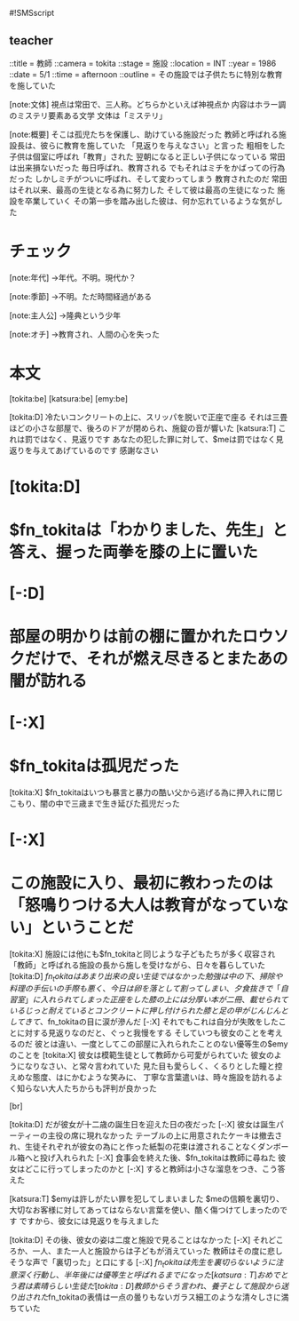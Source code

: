 #!SMSscript

## teacher

::title = 教師
::camera = tokita
::stage = 施設
::location = INT
::year = 1986
::date = 5/1
::time = afternoon
::outline = その施設では子供たちに特別な教育を施していた

[note:文体]
視点は常田で、三人称。どちらかといえば神視点か
内容はホラー調のミステリ要素ある文学
文体は「ミステリ」

[note:概要]
そこは孤児たちを保護し、助けている施設だった
教師と呼ばれる施設長は、彼らに教育を施していた
「見返りを与えなさい」と言った
粗相をした子供は個室に呼ばれ「教育」された
翌朝になると正しい子供になっている
常田は出来損ないだった
毎日呼ばれ、教育される
でもそれはミチをかばっての行為だった
しかしミチがついに呼ばれ、そして変わってしまう
教育されたのだ
常田はそれ以来、最高の生徒となる為に努力した
そして彼は最高の生徒になった
施設を卒業していく
その第一歩を踏み出した彼は、何か忘れているような気がした

# チェック

[note:年代]
→年代。不明。現代か？

[note:季節]
→不明。ただ時間経過がある

[note:主人公]
→隆典という少年

[note:オチ]
→教育され、人間の心を失った

# 本文

[tokita:be]
[katsura:be]
[emy:be]

[tokita:D]
冷たいコンクリートの上に、スリッパを脱いで正座で座る
それは三畳ほどの小さな部屋で、後ろのドアが閉められ、施錠の音が響いた
[katsura:T]
これは罰ではなく、見返りです
あなたの犯した罪に対して、$meは罰ではなく見返りを与えてあげているのです
感謝なさい
# [tokita:D]
# $fn_tokitaは「わかりました、先生」と答え、握った両拳を膝の上に置いた
# [-:D]
# 部屋の明かりは前の棚に置かれたロウソクだけで、それが燃え尽きるとまたあの闇が訪れる
# [-:X]
# $fn_tokitaは孤児だった
[tokita:X]
$fn_tokitaはいつも暴言と暴力の酷い父から逃げる為に押入れに閉じこもり、闇の中で三歳まで生き延びた孤児だった
# [-:X]
# この施設に入り、最初に教わったのは「怒鳴りつける大人は教育がなっていない」ということだ
[tokita:X]
施設には他にも$fn_tokitaと同じような子どもたちが多く収容され「教師」と呼ばれる施設の長から施しを受けながら、日々を暮らしていた
[tokita:D]
$fn_tokitaはあまり出来の良い生徒ではなかった
勉強は中の下、掃除や料理の手伝いの手際も悪く、今日は卵を落として割ってしまい、夕食抜きで「自習室」に入れられてしまった
正座をした膝の上には分厚い本が二冊、載せられている
じっと耐えているとコンクリートに押し付けられた膝と足の甲がじんじんとしてきて、$fn_tokitaの目に涙が滲んだ
[-:X]
それでもこれは自分が失敗をしたことに対する見返りなのだと、ぐっと我慢をする
そしていつも彼女のことを考えるのだ
彼とは違い、一度としてこの部屋に入れられたことのない優等生の$emyのことを
[tokita:X]
彼女は模範生徒として教師から可愛がられていた
彼女のようになりなさい、と常々言われていた
見た目も愛らしく、くるりとした瞳と控えめな態度、はにかむような笑みに、
丁寧な言葉遣いは、時々施設を訪れるよく知らない大人たちからも評判が良かった

[br]

[tokita:D]
だが彼女が十二歳の誕生日を迎えた日の夜だった
[-:X]
彼女は誕生パーティーの主役の席に現れなかった
テーブルの上に用意されたケーキは撤去され、生徒それぞれが彼女の為にと作った紙製の花束は渡されることなくダンボール箱へと投げ入れられた
[-:X]
食事会を終えた後、$fn_tokitaは教師に尋ねた
彼女はどこに行ってしまったのかと
[-:X]
すると教師は小さな溜息をつき、こう答えた

[katsura:T]
$emyは許しがたい罪を犯してしまいました
$meの信頼を裏切り、大切なお客様に対してあってはならない言葉を使い、酷く傷つけてしまったのです
ですから、彼女には見返りを与えました

[tokita:D]
その後、彼女の姿は二度と施設で見ることはなかった
[-:X]
それどころか、一人、また一人と施設からは子どもが消えていった
教師はその度に悲しそうな声で「裏切った」と口にする
[-:X]
$fn_tokitaは先生を裏切らないように注意深く行動し、半年後には優等生と呼ばれるまでになった
[katsura:T]
おめでとう
君は素晴らしい生徒だ
[tokita:D]
教師からそう言われ、養子として施設から送り出された$fn_tokitaの表情は一点の曇りもないガラス細工のような清々しさに満ちていた
